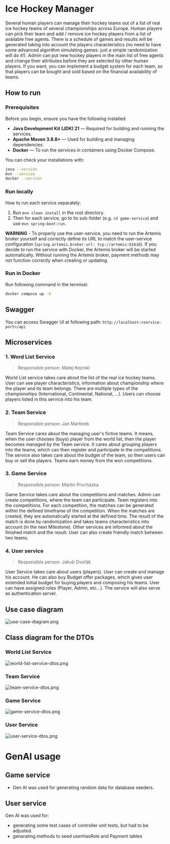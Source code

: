 # Ice Hockey Manager

Several human players can manage their hockey teams out of a list of real ice hockey teams of several
championships across Europe. Human players can pick their team and add / remove ice hockey players from a list of
available free agents. There is a schedule of games and results will be generated taking into account the players
characteristics (no need to have some advanced algorithm simulating games: just a simple randomization will do it!).
Admin can put new hockey players in the main list of free agents and change their attributes before they are selected by
other human players. If you want, you can implement a budget system for each team, so that players can be bought and
sold based on the financial availability of teams.

## How to run

### Prerequisites

Before you begin, ensure you have the following installed:

- **Java Development Kit (JDK) 21** — Required for building and running the services.
- **Apache Maven 3.8.8+** — Used for building and managing dependencies.
- **Docker** — To run the services in containers using Docker Compose.

You can check your installations with:
```bash
java --version
mvn --version
docker --version
```

### Run locally

How to run each service separately:

1. Run `mvn clean install` in the root directory.
2. Then for each service, go to its sub-folder (e.g. `cd game-service`) and use `mvn spring-boot:run`.

**WARNING** - To properly use the user-service, you need to run the Artemis broker yourself and correctly define its URL to match the user-service configuration (`spring.artemis.broker-url: tcp://artemis:61616`). If you decide to run the service with Docker, the Artemis broker will be started automatically. Without running the Artemis broker, payment methods may not function correctly when creating or updating.

### Run in Docker

Run following command in the terminal:

```bash
docker compose up -d
```

## Swagger

You can access Swagger UI at following path:
```http://localhost:<service-port>/api```

## Microservices

### 1. Word List Service

> Responsible person: Matej Keznikl

World List service takes care about the list of the real ice hockey teams. User can see player characteristics,
information about championship where the player and its team belongs. There are multiple types of the
championships (International, Continental, National, ...). Users can choose players listed in this service into his
team.

### 2. Team Service

> Responsible person: Jan Martinek

Team Service cares about the managing user's fictive teams. It means, when the user chooses (buys) player from the
world list, then the player becomes managed by the Team service. It cares about grouping players into the teams, which
can then register and participate in the competitions. The service also takes care about the budget of the team,
so then users can buy or sell the players. Teams earn money from the won competitions.

### 3. Game Service

> Responsible person: Martin Procházka

Game Service takes care about the competitions and matches. Admin can create competitions, where the team can
participate.
Team registers into the competitions. For each competition, the matches can be generated within the defined timeframe of
the competition. When the matches are created, they are automatically started at the defined time. The result of the
match
is done by randomization and takes teams characteristics into account (in the next Milestone). Other services are
informed
about the finished match and the result. User can also create friendly match between two teams.

### 4. User service

> Responsible person: Jakub Dvořák

User Service takes care about users (players). User can create and manage his account. He can also buy Budget offer
packages, which gives user extended initial budget for buying players and composing his teams. User can have assigned
roles (Player, Admin, etc...). The service will also serve as authentication server.

## Use case diagram

![use-case-diagram.png](docs/diagrams/use-case/use-case.png)

## Class diagram for the DTOs

### World List Service

![world-list-service-dtos.png](docs/diagrams/class/world-list-service-dtos.png)

### Team Service

![team-service-dtos.png](docs/diagrams/class/team-service-dtos.png)

### Game Service

![game-service-dtos.png](docs/diagrams/class/game-service-dtos.png)

### User Service

![user-service-dtos.png](docs/diagrams/class/user-service-dtos.png)

# GenAI usage

## Game service

- Gen AI was used for generating random data for database seeders.

## User service
Gen AI was used for:
- generating some test cases of controller unit tests, but had to be adjusted.
- genarating methods to seed userHasRole and Payment tables